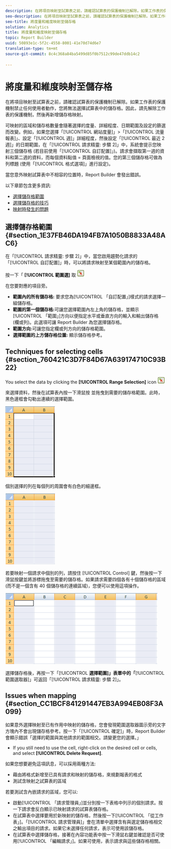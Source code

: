 ```yaml
---
description: 在將項目映射至試算表之前，請確認試算表的保護機制已解除。如果工作表的保護機制禁止任何使用者動作，您將無法選擇試算表中的儲存格。因此，請先解除工作表的保護機制，然後再新增儲存格映射。
seo-description: 在將項目映射至試算表之前，請確認試算表的保護機制已解除。如果工作表的保護機制禁止任何使用者動作，您將無法選擇試算表中的儲存格。因此，請先解除工作表的保護機制，然後再新增儲存格映射。
seo-title: 將度量和維度映射至儲存格
solution: Analytics
title: 將度量和維度映射至儲存格
topic: Report Builder
uuid: 50893e1c-5f2c-4558-8001-41e70d74d6e7
translation-type: tm+mt
source-git-commit: 8c4c368a84ba5499d85f0b7512c99de47ddb14c2

---
```



# 將度量和維度映射至儲存格

在將項目映射至試算表之前，請確認試算表的保護機制已解除。如果工作表的保護機制禁止任何使用者動作，您將無法選擇試算表中的儲存格。因此，請先解除工作表的保護機制，然後再新增儲存格映射。

可映射的區域和儲存格數量會隨著選擇的度量、詳細程度、日期範圍及設定的篩選而改變。例如，如果您選擇「[!UICONTROL 網站度量]」&gt;「[!UICONTROL 流量報表]」、設定「[!UICONTROL 週]」詳細程度，然後設定「[!UICONTROL 最近 2 週]」的日期範圍，在「[!UICONTROL 請求精靈: 步驟 2]」中，系統會提示您映射三個儲存格 (若目前使用「[!UICONTROL 自訂配置]」)。請求會擷取第一週的資料和第二週的資料，而每個資料點值 = 頁面檢視的值。您的第三個儲存格可做為列標題 (使用「[!UICONTROL 格式選項]」進行設定)。

當您意外映射試算表中不相容的位置時，Report Builder 會發出錯誤。

以下章節包含更多資訊: 

* [選擇儲存格範圍](/help/analyze/report-builder/layout/map-metrics-and-dimensions-to-cells.md#section_1E37FB46DA194FB7A1050B8833A48AC6)
* [選擇儲存格的技巧](/help/analyze/report-builder/layout/map-metrics-and-dimensions-to-cells.md#section_760421C3D7F84D67A639174710C93B22)
* [映射時發生的問題](/help/analyze/report-builder/layout/map-metrics-and-dimensions-to-cells.md#section_CC1BCF841291447EB3A994EB08F3A099)

## 選擇儲存格範圍 {#section_1E37FB46DA194FB7A1050B8833A48AC6}

在「[!UICONTROL 請求精靈: 步驟 2]」中，當您啟用趨勢化請求的「[!UICONTROL 自訂配置]」時，可以將請求映射至某個範圍內的儲存格。

按一下「 **[!UICONTROL 範圍選]** 取 ![器」select_cell_icon.png](assets/select_cell_icon.png)

在您要對應的項目旁。

* **範圍內的所有儲存格:** 要求您為[!UICONTROL 「自訂配置」]樣式的請求選擇一組儲存格。
* **範圍的第一個儲存格:**&#x200B;可讓您選擇範圍內左上角的儲存格，並顯示[!UICONTROL 「範圍」]方向以便指定水平或垂直方向的輸入和輸出儲存格 (欄或列)。此選項可讓 Report Builder 為您選擇儲存格。
* **範圍方向:**&#x200B;可讓您指定欄或列方向的儲存格範圍。
* **選擇範圍的上方儲存格位置:** 顯示儲存格參考。

## Techniques for selecting cells {#section_760421C3D7F84D67A639174710C93B22}

You select the data by clicking the **[!UICONTROL Range Selection]** icon  ![select_cell_icon.png](assets/select_cell_icon.png)

 來選擇資料，然後在試算表內按一下滑鼠按 並拖曳到需要的儲存格範圍。此時，黑色邊框會勾勒出連續的選擇範圍。

![](assets/twenty_cells.gif)

個別選擇的列在每個列的周圍會有白色的細邊框。

![](assets/twoXten_cells_highlighted.gif)

若要映射一個請求中個別的列，請按住 [!UICONTROL Control] 鍵，然後按一下滑鼠按鍵並將游標拖曳至需要的儲存格。如果請求需要四個各有十個儲存格的區域 (而不是一個含有 40 個儲存格的連續區域)，您便可以使用這項操作。

![](assets/map4.png)

選擇儲存格後，再按一下「[!UICONTROL **選擇範圍]」表單中的「**[!UICONTROL 範圍選取器]」可返回「[!UICONTROL 請求精靈: 步驟 2]」。

## Issues when mapping {#section_CC1BCF841291447EB3A994EB08F3A099}

如果意外選擇映射至已有作用中映射的儲存格，您會發現範圍選取器圖示旁的文字方塊內不會出現儲存格參考。按一下「[!UICONTROL 確定]」時，Report Builder 會顯示錯誤「選擇的範圍與其他請求的範圍相交。請變更您的選擇。」

* If you still need to use the cell, right-click on the desired cell or cells, and select **[!UICONTROL Delete Request]**.

如果您想要避免這項訊息，可以採用兩種方法:

* 藉由將格式新增至已具有請求和映射的儲存格，來規劃報表的格式
* 測試含映射之試算表的區域

若要測試含內嵌請求的區域，您可以: 

* 啟動[!UICONTROL 「請求管理員」]並分別按一下表格中列示的個別請求。按一下請求會反白顯示已映射請求的試算表儲存格。
* 在試算表中選擇要用於新映射的儲存格，然後按一下[!UICONTROL 「從工作表」]。「[!UICONTROL 請求管理員]」會在清單中選擇含有與選定儲存格相交之輸出項目的請求。如果它未選擇任何請求，表示可使用該儲存格。
* 在試算表中選擇儲存格，接著在內容功能表中按一下滑鼠右鍵並確認是否可使用[!UICONTROL 「編輯請求」]。如果可使用，表示請求與這些儲存格相關。
